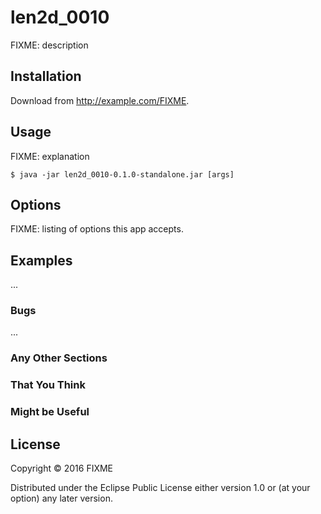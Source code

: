 # len2d_0010

FIXME: description

## Installation

Download from http://example.com/FIXME.

## Usage

FIXME: explanation

    $ java -jar len2d_0010-0.1.0-standalone.jar [args]

## Options

FIXME: listing of options this app accepts.

## Examples

...

### Bugs

...

### Any Other Sections
### That You Think
### Might be Useful

## License

Copyright © 2016 FIXME

Distributed under the Eclipse Public License either version 1.0 or (at
your option) any later version.

